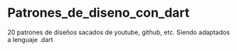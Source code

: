 # Patrones_de_diseno_con_dart
20 patrones de diseños sacados de youtube, github, etc. Siendo adaptados a lenguaje .dart
